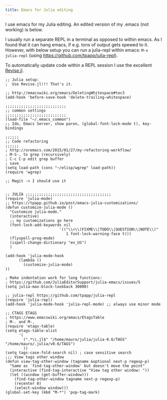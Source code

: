 ```yaml
---
title: Emacs for Julia editing
---
```


I use emacs for my Julia editing.  An edited version of my .emacs (not
working) is below.

I usually run a separate REPL in a terminal as opposed to within
emacs.  As I found that it can hang emacs, if e.g. tons of output gets
spewed to it.  However, with below setup you can run a julia-repl
within emacs: `M-x julia-repl` (using
https://github.com/tpapp/julia-repl).

To automatically update code within a REPL session I use the excellent
[Revise.jl](https://github.com/timholy/Revise.jl).

```elisp
;; Julia setup:
;  Use Revise.jl!!! That's it.

;; http://emacswiki.org/emacs/DeletingWhitespace#toc3
(add-hook 'before-save-hook 'delete-trailing-whitespace)

;;;;;;;;;;;;;;;;;;;;;;;;;;;
;; common settings
;;;;;;;;;;;;;;;;;;;;;;;;;;;
(load-file "~/.emacs_common")
;; Ido, Emacs Server, show paren, (global-font-lock-mode t), key-bindings

;;;;;;
;; Code refactoring
;;;;;;
; http://oremacs.com/2015/01/27/my-refactoring-workflow/
; M-S-, to grep (recursively)
; C-c C-p edit grep buffer
; save
(setq load-path (cons "~/elisp/wgrep" load-path))
(require 'wgrep)

;; Magit -> I should use it


;; JULIA ;;;;;;;;;;;;;;;;;;;;;;;;;;;;;;;;;;;;;;
(require 'julia-mode)
;; https://tpapp.github.io/post/emacs-julia-customizations/
(defun customize-julia-mode ()
  "Customize julia-mode."
  (interactive)
  ;; my customizations go here
  (font-lock-add-keywords nil
                        '(("\\<\\(FIXME\\|TODO\\|QUESTION\\|NOTE\\)"
                           1 font-lock-warning-face t)))
  (flyspell-prog-mode)
  (ispell-change-dictionary "en_US")
  )

(add-hook 'julia-mode-hook
      (lambda ()
        (customize-julia-mode)
))

; Make indentation work for long functions:
; https://github.com/JuliaEditorSupport/julia-emacs/issues/5
(setq julia-max-block-lookback 30000)

;; julia-repl https://github.com/tpapp/julia-repl
(require 'julia-repl)
(add-hook 'julia-mode-hook 'julia-repl-mode) ;; always use minor mode

;; CTAGS ETAGS
; https://www.emacswiki.org/emacs/EtagsTable
; M-. and M-,
(require 'etags-table)
(setq etags-table-alist
      '(
        (".*\\.jl$" "/home/mauro/julia/julia-0.6/TAGS" "/home/mauro/.julia/v0.6/TAGS")
        ))
(setq tags-case-fold-search nil) ; case sensitive search
;;; View tags other window
(defun view-tag-other-window (tagname &optional next-p regexp-p)
  "Same as `find-tag-other-window' but doesn't move the point"
  (interactive (find-tag-interactive "View tag other window: "))
  (let ((window (get-buffer-window)))
    (find-tag-other-window tagname next-p regexp-p)
    (recenter 0)
    (select-window window)))
(global-set-key (kbd "M-*") 'pop-tag-mark)
```
